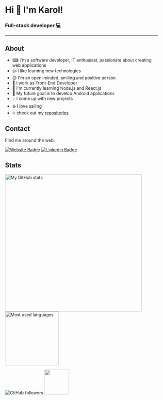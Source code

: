 # Hi 👋 I'm Karol!
### Full-stack developer 💻

<hr>

## About
- ⌨ I'm a software developer, IT enthusiast, passionate about creating web applications
- 👍 I like learning new technologies
- 😊 I'm an open-minded, smiling and positive person
- 🤝 I work as Front-End Developer
- 🌱 I'm currently learning Node.js and React.js
- 🎯 My future goal is to develop Android applications
- 💡 I come up with new projects
- ⛵ I love sailing
- 🔥 check out my <a href="https://github.com/karolskolasinski?tab=repositories">repositories</a> 

## Contact
Find me around the web:

[![Website Badge](https://img.shields.io/badge/%F0%9F%8C%90%20Website-karolsklasinski.pl-9012fe?style=flat-square&logoColor=white&link=https://karolskolasinski.pl/)](https://karolskolasinski.pl/) 
[![Linkedin Badge](https://img.shields.io/badge/LinkedIn-Karol%20Skolasiński-blue?style=flat-square&logo=linkedin&logoColor=white&link=https://www.linkedin.com/in/karolskolasinski/)](https://www.linkedin.com/in/karolskoalsinski/)


## Stats
<div>
<img src="https://github-readme-stats.vercel.app/api?username=karolskolasinski&theme=buefy&count_private=true" alt="My GitHub stats" width="450px">
<img src = "https://github-readme-stats-git-master.zephirorb.vercel.app/api/top-langs/?username=karolskolasinski&hide=erlang,shell,dockerfile,handlebars&theme=buefy&layout=compact&count_private=true" alt="Most used languages" height="177px">
</div>

![GitHub followers](https://img.shields.io/github/followers/karolskolasinski?color=white&label=followers&logo=github) <img src="https://visitor-badge.laobi.icu/badge?page_id=karolskolasinski" width="81px">
